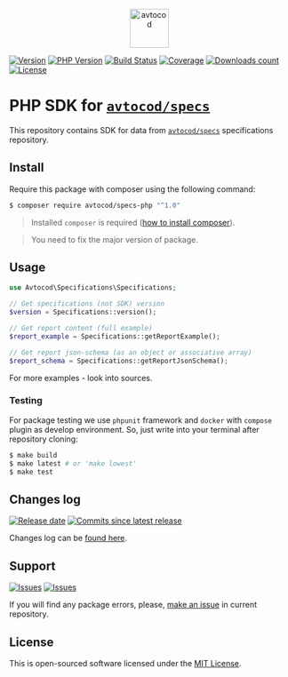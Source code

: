 <p align="center">
  <img alt="avtocod" src="https://avatars1.githubusercontent.com/u/32733112?s=70&v=4" width="70" height="70" />
</p>

[![Version][badge_packagist_version]][link_packagist]
[![PHP Version][badge_php_version]][link_packagist]
[![Build Status][badge_build_status]][link_build_status]
[![Coverage][badge_coverage]][link_coverage]
[![Downloads count][badge_downloads_count]][link_packagist]
[![License][badge_license]][link_license]

# PHP SDK for [`avtocod/specs`][specs]

This repository contains SDK for data from [`avtocod/specs`][specs] specifications repository.

## Install

Require this package with composer using the following command:

```bash
$ composer require avtocod/specs-php "^1.0"
```

> Installed `composer` is required ([how to install composer][getcomposer]).

> You need to fix the major version of package.

## Usage

```php
use Avtocod\Specifications\Specifications;

// Get specifications (not SDK) version
$version = Specifications::version();

// Get report content (full example)
$report_example = Specifications::getReportExample();

// Get report json-schema (as an object or associative array)
$report_schema = Specifications::getReportJsonSchema();
```

For more examples - look into sources.

### Testing

For package testing we use `phpunit` framework and `docker` with `compose` plugin as develop environment. So, just write into your terminal after repository cloning:

```bash
$ make build
$ make latest # or 'make lowest'
$ make test
```

## Changes log

[![Release date][badge_release_date]][link_releases]
[![Commits since latest release][badge_commits_since_release]][link_commits]

Changes log can be [found here][link_changes_log].

## Support

[![Issues][badge_issues]][link_issues]
[![Issues][badge_pulls]][link_pulls]

If you will find any package errors, please, [make an issue][link_create_issue] in current repository.

## License

This is open-sourced software licensed under the [MIT License][link_license].

[badge_packagist_version]:https://img.shields.io/packagist/v/avtocod/specs-php.svg?maxAge=180
[badge_php_version]:https://img.shields.io/packagist/php-v/avtocod/specs-php.svg?longCache=true
[badge_build_status]:https://img.shields.io/github/actions/workflow/status/avtocod/specs-php/tests.yml
[badge_coverage]:https://img.shields.io/codecov/c/github/avtocod/specs-php/master.svg?maxAge=60
[badge_downloads_count]:https://img.shields.io/packagist/dt/avtocod/specs-php.svg?maxAge=180
[badge_license]:https://img.shields.io/packagist/l/avtocod/specs-php.svg?longCache=true
[badge_release_date]:https://img.shields.io/github/release-date/avtocod/specs-php.svg?style=flat-square&maxAge=180
[badge_commits_since_release]:https://img.shields.io/github/commits-since/avtocod/specs-php/latest.svg?style=flat-square&maxAge=180
[badge_issues]:https://img.shields.io/github/issues/avtocod/specs-php.svg?style=flat-square&maxAge=180
[badge_pulls]:https://img.shields.io/github/issues-pr/avtocod/specs-php.svg?style=flat-square&maxAge=180
[link_releases]:https://github.com/avtocod/specs-php/releases
[link_packagist]:https://packagist.org/packages/avtocod/specs-php
[link_build_status]:https://github.com/avtocod/specs-php/actions
[link_coverage]:https://codecov.io/gh/avtocod/specs-php/
[link_changes_log]:https://github.com/avtocod/specs-php/blob/master/CHANGELOG.md
[link_issues]:https://github.com/avtocod/specs-php/issues
[link_create_issue]:https://github.com/avtocod/specs-php/issues/new/choose
[link_commits]:https://github.com/avtocod/specs-php/commits
[link_pulls]:https://github.com/avtocod/specs-php/pulls
[link_license]:https://github.com/avtocod/specs-php/blob/master/LICENSE
[getcomposer]:https://getcomposer.org/download/
[specs]:https://github.com/avtocod/specs
